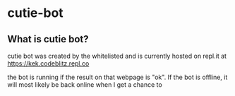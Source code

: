 # cutie-bot

## What is cutie bot?

cutie bot was created by the whitelisted and is currently hosted on repl.it at https://kek.codeblitz.repl.co

the bot is running if the result on that webpage is "ok". If the bot is offline, it will most likely be back online when I get a chance to
